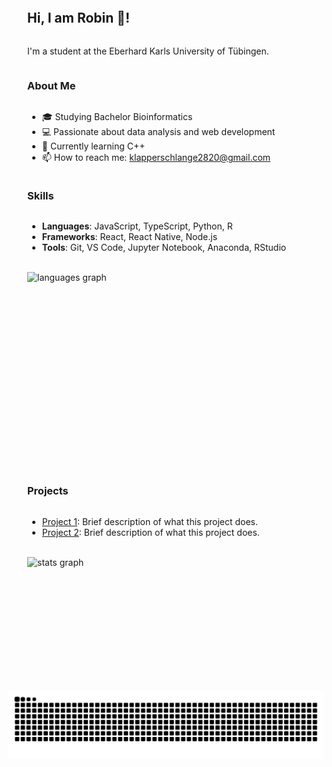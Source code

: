 <div class="container" style="display: flex;
      justify-content: center;
      align-items: flex-start;
      max-width: 1000px;
      margin: 0 auto;
      padding: 20px;">
        <div class="column" style="margin: 10px;
      display: flex;
      flex-direction: column;
      align-items: flex-start; /* Center horizontally */
      justify-content: flex-start; /* Center vertically */
      text-align: left; /* Center text */">
            <h2>Hi, I am Robin 👋!</h2>
            <p>I'm a student at the Eberhard Karls University of Tübingen.</p>
            <h3>About Me</h3>
            <ul>
                <li>🎓 Studying Bachelor Bioinformatics</li>
                <li>💻 Passionate about data analysis and web development</li>
                <li>🌱 Currently learning C++</li>
                <li>📫 How to reach me: <a href="mailto:klapperschlange2820@gmail.com">klapperschlange2820@gmail.com</a></li>
                <!-- <li>⚡ Fun fact: I love playing the flute and collecting stamps</li> -->
            </ul>
            <h3>Skills</h3>
            <ul>
                <li><strong>Languages</strong>: JavaScript, TypeScript, Python, R</li>
                <li><strong>Frameworks</strong>: React, React Native, Node.js</li>
                <li><strong>Tools</strong>: Git, VS Code, Jupyter Notebook, Anaconda, RStudio</li>
            </ul>
            </br>
            <img src="https://github-readme-stats.vercel.app/api/top-langs?username=Timo1024&locale=en&hide_title=true&card_width=430&langs_count=8&theme=dracula&hide_border=false" height="300" alt="languages graph" />
            </br>
            <!-- <div style="text-align: left; margin-top: 20px;">
                <div style="display: flex; justify-content: space-between; align-items: center; max-width: 30rem; flex-wrap: wrap;">
                    <img src="https://cdn.jsdelivr.net/gh/devicons/devicon/icons/javascript/javascript-original.svg" height="30" alt="javascript logo" />
                    <img width="12" />
                    <img src="https://cdn.jsdelivr.net/gh/devicons/devicon/icons/typescript/typescript-original.svg" height="30" alt="typescript logo" />
                    <img width="12" />
                    <img src="https://cdn.jsdelivr.net/gh/devicons/devicon/icons/react/react-original.svg" height="30" alt="react logo" />
                    <img width="12" />
                    <img src="https://cdn.jsdelivr.net/gh/devicons/devicon/icons/html5/html5-original.svg" height="30" alt="html5 logo" />
                    <img width="12" />
                    <img src="https://cdn.jsdelivr.net/gh/devicons/devicon/icons/css3/css3-original.svg" height="30" alt="css3 logo" />
                    <img width="12" />
                    <img src="https://cdn.jsdelivr.net/gh/devicons/devicon/icons/python/python-original.svg" height="30" alt="python logo" />
                    <img width="12" />
                    <img src="https://cdn.jsdelivr.net/gh/devicons/devicon/icons/csharp/csharp-original.svg" height="30" alt="csharp logo" />
                </div>
            </div> -->
            <h3>Projects</h3>
            <ul>
                <li><a href="https://github.com/yourusername/project1">Project 1</a>: Brief description of what this project does.</li>
                <li><a href="https://github.com/yourusername/project2">Project 2</a>: Brief description of what this project does.</li>
            </ul>
            </br>
            <img src="https://github-readme-stats.vercel.app/api?username=Timo1024&hide_title=true&hide_rank=true&show_icons=true&include_all_commits=true&count_private=true&disable_animations=false&theme=dracula&locale=en&card_width=320&hide_border=false" height="150" alt="stats graph" />
            </br>
        </div>
    </div>
    <div align="center">
        <br clear="both">
        <img src="https://github.com/Timo1024/Timo1024/blob/output/github-contribution-grid-snake-dark.svg" alt="snake-gif" />
    </div>
    <!-- <div style="text-align: left; margin-top: 20px;">
        <img src="https://img.shields.io/static/v1?message=Youtube&logo=youtube&label=&color=FF0000&logoColor=white&labelColor=&style=for-the-badge" height="35" alt="youtube logo" />
        <img src="https://img.shields.io/static/v1?message=Instagram&logo=instagram&label=&color=E4405F&logoColor=white&labelColor=&style=for-the-badge" height="35" alt="instagram logo" />
        <img src="https://img.shields.io/static/v1?message=Twitch&logo=twitch&label=&color=9146FF&logoColor=white&labelColor=&style=for-the-badge" height="35" alt="twitch logo" />
        <img src="https://img.shields.io/static/v1?message=Discord&logo=discord&label=&color=7289DA&logoColor=white&labelColor=&style=for-the-badge" height="35" alt="discord logo" />
        <img src="https://img.shields.io/static/v1?message=Gmail&logo=gmail&label=&color=D14836&logoColor=white&labelColor=&style=for-the-badge" height="35" alt="gmail logo" />
        <img src="https://img.shields.io/static/v1?message=LinkedIn&logo=linkedin&label=&color=0077B5&logoColor=white&labelColor=&style=for-the-badge" height="35" alt="linkedin logo" />
    </div> -->